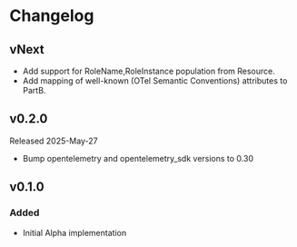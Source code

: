 # Changelog

## vNext

- Add support for RoleName,RoleInstance population from Resource.
- Add mapping of well-known (OTel Semantic Conventions) attributes to PartB.

## v0.2.0

Released 2025-May-27

- Bump opentelemetry and opentelemetry_sdk versions to 0.30

## v0.1.0

### Added

- Initial Alpha implementation
